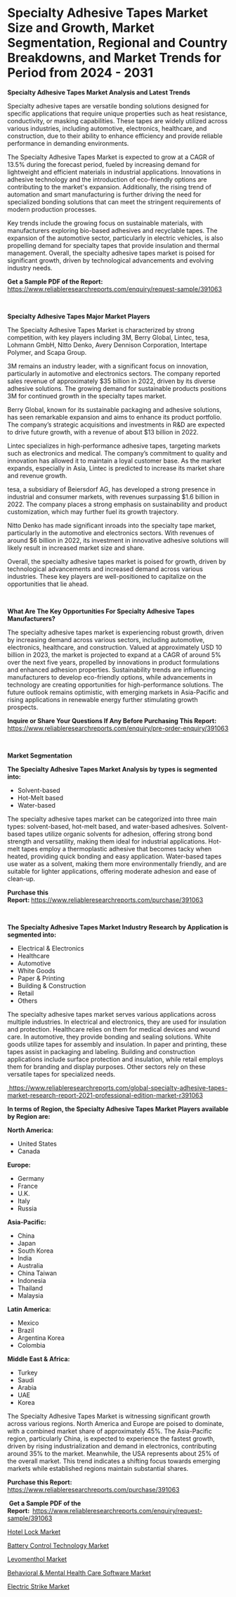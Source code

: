 <p><h1>Specialty Adhesive Tapes Market Size and Growth, Market Segmentation, Regional and Country Breakdowns, and Market Trends for Period from 2024 -  2031</h1></p><p><strong>Specialty Adhesive Tapes Market Analysis and Latest Trends</strong></p>
<p><p>Specialty adhesive tapes are versatile bonding solutions designed for specific applications that require unique properties such as heat resistance, conductivity, or masking capabilities. These tapes are widely utilized across various industries, including automotive, electronics, healthcare, and construction, due to their ability to enhance efficiency and provide reliable performance in demanding environments.</p><p>The Specialty Adhesive Tapes Market is expected to grow at a CAGR of 13.5% during the forecast period, fueled by increasing demand for lightweight and efficient materials in industrial applications. Innovations in adhesive technology and the introduction of eco-friendly options are contributing to the market's expansion. Additionally, the rising trend of automation and smart manufacturing is further driving the need for specialized bonding solutions that can meet the stringent requirements of modern production processes.</p><p>Key trends include the growing focus on sustainable materials, with manufacturers exploring bio-based adhesives and recyclable tapes. The expansion of the automotive sector, particularly in electric vehicles, is also propelling demand for specialty tapes that provide insulation and thermal management. Overall, the specialty adhesive tapes market is poised for significant growth, driven by technological advancements and evolving industry needs.</p></p>
<p><strong>Get a Sample PDF of the Report:&nbsp;</strong> <a href="https://www.reliableresearchreports.com/enquiry/request-sample/391063?utm_campaign=5&utm_medium=2&utm_source=Github&utm_content=ia&utm_term=26102024&utm_id=specialty-adhesive-tapes">https://www.reliableresearchreports.com/enquiry/request-sample/391063</a></p>
<p>&nbsp;</p>
<p><strong>Specialty Adhesive Tapes Major Market Players</strong></p>
<p><p>The Specialty Adhesive Tapes Market is characterized by strong competition, with key players including 3M, Berry Global, Lintec, tesa, Lohmann GmbH, Nitto Denko, Avery Dennison Corporation, Intertape Polymer, and Scapa Group.</p><p>3M remains an industry leader, with a significant focus on innovation, particularly in automotive and electronics sectors. The company reported sales revenue of approximately $35 billion in 2022, driven by its diverse adhesive solutions. The growing demand for sustainable products positions 3M for continued growth in the specialty tapes market.</p><p>Berry Global, known for its sustainable packaging and adhesive solutions, has seen remarkable expansion and aims to enhance its product portfolio. The company’s strategic acquisitions and investments in R&D are expected to drive future growth, with a revenue of about $13 billion in 2022.</p><p>Lintec specializes in high-performance adhesive tapes, targeting markets such as electronics and medical. The company’s commitment to quality and innovation has allowed it to maintain a loyal customer base. As the market expands, especially in Asia, Lintec is predicted to increase its market share and revenue growth.</p><p>tesa, a subsidiary of Beiersdorf AG, has developed a strong presence in industrial and consumer markets, with revenues surpassing $1.6 billion in 2022. The company places a strong emphasis on sustainability and product customization, which may further fuel its growth trajectory.</p><p>Nitto Denko has made significant inroads into the specialty tape market, particularly in the automotive and electronics sectors. With revenues of around $6 billion in 2022, its investment in innovative adhesive solutions will likely result in increased market size and share.</p><p>Overall, the specialty adhesive tapes market is poised for growth, driven by technological advancements and increased demand across various industries. These key players are well-positioned to capitalize on the opportunities that lie ahead.</p></p>
<p>&nbsp;</p>
<p><strong>What Are The Key Opportunities For Specialty Adhesive Tapes Manufacturers?</strong></p>
<p><p>The specialty adhesive tapes market is experiencing robust growth, driven by increasing demand across various sectors, including automotive, electronics, healthcare, and construction. Valued at approximately USD 10 billion in 2023, the market is projected to expand at a CAGR of around 5% over the next five years, propelled by innovations in product formulations and enhanced adhesion properties. Sustainability trends are influencing manufacturers to develop eco-friendly options, while advancements in technology are creating opportunities for high-performance solutions. The future outlook remains optimistic, with emerging markets in Asia-Pacific and rising applications in renewable energy further stimulating growth prospects.</p></p>
<p><strong>Inquire or Share Your Questions If Any Before Purchasing This Report:</strong> <a href="https://www.reliableresearchreports.com/enquiry/pre-order-enquiry/391063?utm_campaign=5&utm_medium=2&utm_source=Github&utm_content=ia&utm_term=26102024&utm_id=specialty-adhesive-tapes">https://www.reliableresearchreports.com/enquiry/pre-order-enquiry/391063</a></p>
<p>&nbsp;</p>
<p><strong>Market Segmentation</strong></p>
<p><strong>The Specialty Adhesive Tapes Market Analysis by types is segmented into:</strong></p>
<p><ul><li>Solvent-based</li><li>Hot-Melt based</li><li>Water-based</li></ul></p>
<p><p>The specialty adhesive tapes market can be categorized into three main types: solvent-based, hot-melt based, and water-based adhesives. Solvent-based tapes utilize organic solvents for adhesion, offering strong bond strength and versatility, making them ideal for industrial applications. Hot-melt tapes employ a thermoplastic adhesive that becomes tacky when heated, providing quick bonding and easy application. Water-based tapes use water as a solvent, making them more environmentally friendly, and are suitable for lighter applications, offering moderate adhesion and ease of clean-up.</p></p>
<p><strong>Purchase this Report:&nbsp;</strong><a href="https://www.reliableresearchreports.com/purchase/391063?utm_campaign=5&utm_medium=2&utm_source=Github&utm_content=ia&utm_term=26102024&utm_id=specialty-adhesive-tapes">https://www.reliableresearchreports.com/purchase/391063</a></p>
<p>&nbsp;</p>
<p><strong>The Specialty Adhesive Tapes Market Industry Research by Application is segmented into:</strong></p>
<p><ul><li>Electrical & Electronics</li><li>Healthcare</li><li>Automotive</li><li>White Goods</li><li>Paper & Printing</li><li>Building & Construction</li><li>Retail</li><li>Others</li></ul></p>
<p><p>The specialty adhesive tapes market serves various applications across multiple industries. In electrical and electronics, they are used for insulation and protection. Healthcare relies on them for medical devices and wound care. In automotive, they provide bonding and sealing solutions. White goods utilize tapes for assembly and insulation. In paper and printing, these tapes assist in packaging and labeling. Building and construction applications include surface protection and insulation, while retail employs them for branding and display purposes. Other sectors rely on these versatile tapes for specialized needs.</p></p>
<p><a href="https://www.reliableresearchreports.com/global-specialty-adhesive-tapes-market-research-report-2021-professional-edition-market-r391063?utm_campaign=5&utm_medium=2&utm_source=Github&utm_content=ia&utm_term=26102024&utm_id=specialty-adhesive-tapes">&nbsp;https://www.reliableresearchreports.com/global-specialty-adhesive-tapes-market-research-report-2021-professional-edition-market-r391063</a></p>
<p><strong>In terms of Region, the Specialty Adhesive Tapes Market Players available by Region are:</strong></p>
<p>
    <p> <strong> North America: </strong>
        <ul>
            <li>United States</li>
            <li>Canada</li>
        </ul>
        </p> 
    <p> <strong> Europe: </strong>
        <ul>
            <li>Germany</li>
            <li>France</li>
            <li>U.K.</li>
            <li>Italy</li>
            <li>Russia</li>
        </ul>
        </p> 
    <p> <strong> Asia-Pacific: </strong>
        <ul>
            <li>China</li>
            <li>Japan</li>
            <li>South Korea</li>
            <li>India</li>
            <li>Australia</li>
            <li>China Taiwan</li>
            <li>Indonesia</li>
            <li>Thailand</li>
            <li>Malaysia</li>
        </ul>
        </p> 
    <p> <strong> Latin America: </strong>
        <ul>
            <li>Mexico</li>
            <li>Brazil</li>
            <li>Argentina Korea</li>
            <li>Colombia</li>
        </ul>
        </p> 
    <p> <strong> Middle East & Africa: </strong>
        <ul>
            <li>Turkey</li>
            <li>Saudi</li>
            <li>Arabia</li>
            <li>UAE</li>
            <li>Korea</li>
        </ul>
    </p>
    </p>
<p><p>The Specialty Adhesive Tapes Market is witnessing significant growth across various regions. North America and Europe are poised to dominate, with a combined market share of approximately 45%. The Asia-Pacific region, particularly China, is expected to experience the fastest growth, driven by rising industrialization and demand in electronics, contributing around 35% to the market. Meanwhile, the USA represents about 25% of the overall market. This trend indicates a shifting focus towards emerging markets while established regions maintain substantial shares. </p></p>
<p><strong>Purchase this Report: </strong><a href="https://www.reliableresearchreports.com/purchase/391063?utm_campaign=5&utm_medium=2&utm_source=Github&utm_content=ia&utm_term=26102024&utm_id=specialty-adhesive-tapes">https://www.reliableresearchreports.com/purchase/391063</a></p>
<p>&nbsp;<strong>Get a Sample PDF of the Report:&nbsp;&nbsp;</strong><a href="https://www.reliableresearchreports.com/enquiry/request-sample/391063?utm_campaign=5&utm_medium=2&utm_source=Github&utm_content=ia&utm_term=26102024&utm_id=specialty-adhesive-tapes">https://www.reliableresearchreports.com/enquiry/request-sample/391063</a></p>
<p><strong></strong></p>
<p><p><a href="https://issuu.com/reportprime-2/docs/hotel-lock-market-size-2030.pptx_1d3a0d43b15b06?utm_campaign=5&utm_medium=2&utm_source=Github&utm_content=ia&utm_term=26102024&utm_id=specialty-adhesive-tapes">Hotel Lock Market</a></p><p><a href="https://www.linkedin.com/pulse/battery-control-technology-market-strategic-insights-product-evolution-p3yec?utm_campaign=5&utm_medium=2&utm_source=Github&utm_content=ia&utm_term=26102024&utm_id=specialty-adhesive-tapes">Battery Control Technology Market</a></p><p><a href="https://github.com/kathiestrine5ty/Market-Research-Report-List-1/blob/main/levomenthol-market.md?utm_campaign=5&utm_medium=2&utm_source=Github&utm_content=ia&utm_term=26102024&utm_id=specialty-adhesive-tapes">Levomenthol Market</a></p><p><a href="https://www.linkedin.com/pulse/future-ready-strategic-insights-global-behavioral-mental-health-3qhoc?utm_campaign=5&utm_medium=2&utm_source=Github&utm_content=ia&utm_term=26102024&utm_id=specialty-adhesive-tapes">Behavioral & Mental Health Care Software Market</a></p><p><a href="https://issuu.com/reportprime-2/docs/electric-strike-market-size-2030.pp_5c461a4227845e?utm_campaign=5&utm_medium=2&utm_source=Github&utm_content=ia&utm_term=26102024&utm_id=specialty-adhesive-tapes">Electric Strike Market</a></p></p>